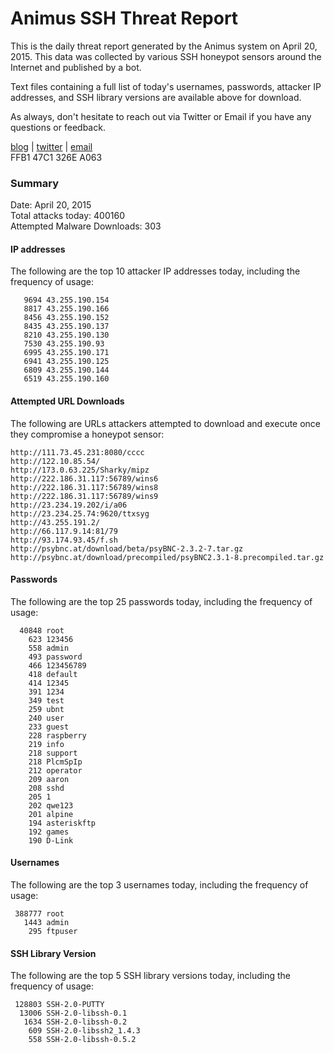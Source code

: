 # Animus SSH Threat Report

This is the daily threat report generated by the Animus system on April 20, 2015. This data was collected by various SSH honeypot sensors around the Internet and published by a bot.  

Text files containing a full list of today's usernames, passwords, attacker IP addresses, and SSH library versions are available above for download.  

As always, don't hesitate to reach out via Twitter or Email if you have any questions or feedback.  

[blog](http://morris.guru) | [twitter](https://twitter.com/andrew___morris) | [email](mailto:andrew@morris.guru)  
FFB1 47C1 326E A063  

### Summary

Date: April 20, 2015  
Total attacks today: 400160  
Attempted Malware Downloads: 303 

#### IP addresses
The following are the top 10 attacker IP addresses today, including the frequency of usage:
```
   9694 43.255.190.154
   8817 43.255.190.166
   8456 43.255.190.152
   8435 43.255.190.137
   8210 43.255.190.130
   7530 43.255.190.93
   6995 43.255.190.171
   6941 43.255.190.125
   6809 43.255.190.144
   6519 43.255.190.160
```

#### Attempted URL Downloads
The following are URLs attackers attempted to download and execute once they compromise a honeypot sensor:
```
http://111.73.45.231:8080/cccc
http://122.10.85.54/
http://173.0.63.225/Sharky/mipz
http://222.186.31.117:56789/wins6
http://222.186.31.117:56789/wins8
http://222.186.31.117:56789/wins9
http://23.234.19.202/i/a06
http://23.234.25.74:9620/ttxsyg
http://43.255.191.2/
http://66.117.9.14:81/79
http://93.174.93.45/f.sh
http://psybnc.at/download/beta/psyBNC-2.3.2-7.tar.gz
http://psybnc.at/download/precompiled/psyBNC2.3.1-8.precompiled.tar.gz
```

#### Passwords
The following are the top 25 passwords today, including the frequency of usage:
```
  40848 root
    623 123456
    558 admin
    493 password
    466 123456789
    418 default
    414 12345
    391 1234
    349 test
    259 ubnt
    240 user
    233 guest
    228 raspberry
    219 info
    218 support
    218 PlcmSpIp
    212 operator
    209 aaron
    208 sshd
    205 1
    202 qwe123
    201 alpine
    194 asteriskftp
    192 games
    190 D-Link
```

#### Usernames
The following are the top 3 usernames today, including the frequency of usage:
```
 388777 root
   1443 admin
    295 ftpuser
```

#### SSH Library Version
The following are the top 5 SSH library versions today, including the frequency of usage:
```
 128803 SSH-2.0-PUTTY
  13006 SSH-2.0-libssh-0.1
   1634 SSH-2.0-libssh-0.2
    609 SSH-2.0-libssh2_1.4.3
    558 SSH-2.0-libssh-0.5.2
```

